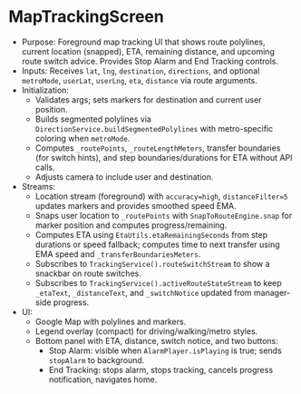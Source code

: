 # MapTrackingScreen

- Purpose: Foreground map tracking UI that shows route polylines, current location (snapped), ETA, remaining distance, and upcoming route switch advice. Provides Stop Alarm and End Tracking controls.
- Inputs: Receives `lat`, `lng`, `destination`, `directions`, and optional `metroMode`, `userLat`, `userLng`, `eta`, `distance` via route arguments.
- Initialization:
  - Validates args; sets markers for destination and current user position.
  - Builds segmented polylines via `DirectionService.buildSegmentedPolylines` with metro-specific coloring when `metroMode`.
  - Computes `_routePoints`, `_routeLengthMeters`, transfer boundaries (for switch hints), and step boundaries/durations for ETA without API calls.
  - Adjusts camera to include user and destination.
- Streams:
  - Location stream (foreground) with `accuracy=high`, `distanceFilter=5` updates markers and provides smoothed speed EMA.
  - Snaps user location to `_routePoints` with `SnapToRouteEngine.snap` for marker position and computes progress/remaining.
  - Computes ETA using `EtaUtils.etaRemainingSeconds` from step durations or speed fallback; computes time to next transfer using EMA speed and `_transferBoundariesMeters`.
  - Subscribes to `TrackingService().routeSwitchStream` to show a snackbar on route switches.
  - Subscribes to `TrackingService().activeRouteStateStream` to keep `_etaText`, `_distanceText`, and `_switchNotice` updated from manager-side progress.
- UI:
  - Google Map with polylines and markers.
  - Legend overlay (compact) for driving/walking/metro styles.
  - Bottom panel with ETA, distance, switch notice, and two buttons:
    - Stop Alarm: visible when `AlarmPlayer.isPlaying` is true; sends `stopAlarm` to background.
    - End Tracking: stops alarm, stops tracking, cancels progress notification, navigates home.
